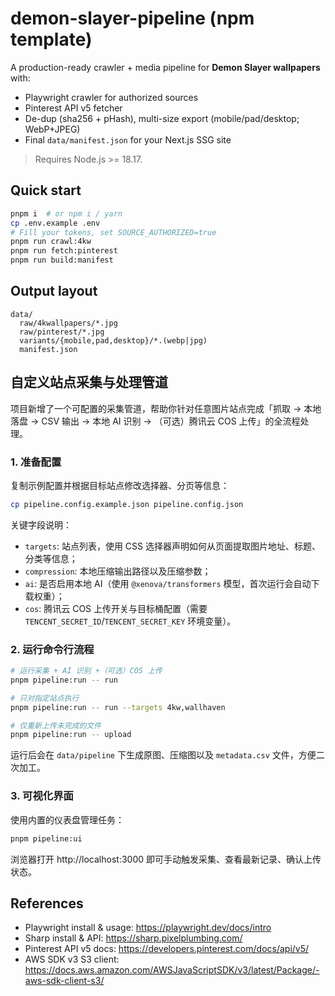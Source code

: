 # demon-slayer-pipeline (npm template)

A production-ready crawler + media pipeline for **Demon Slayer wallpapers** with:
- Playwright crawler for authorized sources
- Pinterest API v5 fetcher
- De-dup (sha256 + pHash), multi-size export (mobile/pad/desktop; WebP+JPEG)
- Final `data/manifest.json` for your Next.js SSG site

> Requires Node.js >= 18.17.

## Quick start

```bash
pnpm i  # or npm i / yarn
cp .env.example .env
# Fill your tokens, set SOURCE_AUTHORIZED=true
pnpm run crawl:4kw
pnpm run fetch:pinterest
pnpm run build:manifest
```

## Output layout

```
data/
  raw/4kwallpapers/*.jpg
  raw/pinterest/*.jpg
  variants/{mobile,pad,desktop}/*.(webp|jpg)
  manifest.json
```

## 自定义站点采集与处理管道

项目新增了一个可配置的采集管道，帮助你针对任意图片站点完成「抓取 → 本地落盘 → CSV 输出 → 本地 AI 识别 → （可选）腾讯云 COS 上传」的全流程处理。

### 1. 准备配置

复制示例配置并根据目标站点修改选择器、分页等信息：

```bash
cp pipeline.config.example.json pipeline.config.json
```

关键字段说明：

- `targets`: 站点列表，使用 CSS 选择器声明如何从页面提取图片地址、标题、分类等信息；
- `compression`: 本地压缩输出路径以及压缩参数；
- `ai`: 是否启用本地 AI（使用 `@xenova/transformers` 模型，首次运行会自动下载权重）；
- `cos`: 腾讯云 COS 上传开关与目标桶配置（需要 `TENCENT_SECRET_ID`/`TENCENT_SECRET_KEY` 环境变量）。

### 2. 运行命令行流程

```bash
# 运行采集 + AI 识别 +（可选）COS 上传
pnpm pipeline:run -- run

# 只对指定站点执行
pnpm pipeline:run -- run --targets 4kw,wallhaven

# 仅重新上传未完成的文件
pnpm pipeline:run -- upload
```

运行后会在 `data/pipeline` 下生成原图、压缩图以及 `metadata.csv` 文件，方便二次加工。

### 3. 可视化界面

使用内置的仪表盘管理任务：

```bash
pnpm pipeline:ui
```

浏览器打开 http://localhost:3000 即可手动触发采集、查看最新记录、确认上传状态。

## References
- Playwright install & usage: https://playwright.dev/docs/intro
- Sharp install & API: https://sharp.pixelplumbing.com/
- Pinterest API v5 docs: https://developers.pinterest.com/docs/api/v5/
- AWS SDK v3 S3 client: https://docs.aws.amazon.com/AWSJavaScriptSDK/v3/latest/Package/-aws-sdk-client-s3/
```
